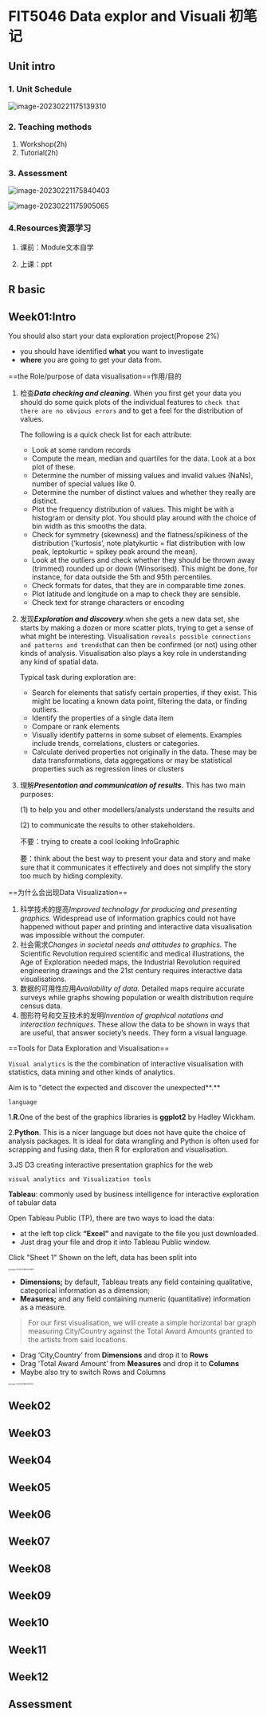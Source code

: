 # FIT5046 Data explor and Visuali 初笔记

## Unit intro

### 1. Unit Schedule

![image-20230221175139310](FIT5147初笔记.assets/image-20230221175139310.png)





### 2. Teaching methods

1. Workshop(2h) 
2. Tutorial(2h)





### 3. Assessment 

![image-20230221175840403](FIT5147初笔记.assets/image-20230221175840403.png)

![image-20230221175905065](FIT5147初笔记.assets/image-20230221175905065.png)





### 4.Resources资源学习

1. 课前：Module文本自学

2. 上课：ppt



## R basic











## Week01:Intro

You should also start your data exploration project(Propose 2%)

- you should have identified **what** you want to investigate 
- **where** you are going to get your data from.



==the Role/purpose of data visualisation==作用/目的

1. 检查***Data checking and cleaning***. When you first get your data you should do some quick plots of the individual features to `check that there are no obvious errors` and to get a feel for the distribution of values.

   The following is a quick check list for each attribute:

   - Look at some random records
   - Compute the mean, median and quartiles for the data. Look at a box plot of these.
   - Determine the number of missing values and invalid values (NaNs), number of special values like 0.
   - Determine the number of distinct values and whether they really are distinct.
   - Plot the frequency distribution of values. This might be with a histogram or density plot. You should play around with the choice of bin width as this smooths the data.
   - Check for symmetry (skewness) and the flatness/spikiness of the distribution (‘kurtosis’, note platykurtic = flat distribution with low peak, leptokurtic = spikey peak around the mean).
   - Look at the outliers and check whether they should be thrown away (trimmed) rounded up or down (Winsorised). This might be done, for instance, for data outside the 5th and 95th percentiles.
   - Check formats for dates, that they are in comparable time zones.
   - Plot latitude and longitude on a map to check they are sensible.
   - Check text for strange characters or encoding

2. 发现***Exploration and discovery***.when she gets a new data set, she starts by making a dozen or more scatter plots, trying to get a sense of what might be interesting. Visualisation `reveals possible connections and patterns and trends`that can then be confirmed (or not) using other kinds of analysis. Visualisation also plays a key role in understanding any kind of spatial data.

   Typical task during exploration are:

   - Search for elements that satisfy certain properties, if they exist. This might be locating a known data point, filtering the data, or finding outliers.
   - Identify the properties of a single data item
   - Compare or rank elements
   - Visually identify patterns in some subset of elements. Examples include trends, correlations, clusters or categories.
   - Calculate derived properties not originally in the data. These may be data transformations, data aggregations or may be statistical properties such as regression lines or clusters

3. 理解***Presentation and communication of results.*** This has two main purposes:

   (1) to help you and other modellers/analysts understand the results and 

   (2) to communicate the results to other stakeholders.

   不要：trying to create a cool looking InfoGraphic

   要：think about the best way to present your data and story and make sure that it communicates it effectively and does not simplify the story too much by hiding complexity.





==为什么会出现Data Visualization==

1. 科学技术的提高*Improved technology for producing and presenting graphics.* Widespread use of information graphics could not have happened without paper and printing and interactive data visualisation was impossible without the computer.
2. 社会需求*Changes in societal needs and attitudes to graphics.* The Scientific Revolution required scientific and medical illustrations, the Age of Exploration needed maps, the Industrial Revolution required engineering drawings and the 21st century requires interactive data visualisations.
3. 数据的可用性应用*Availability of data.* Detailed maps require accurate surveys while graphs showing population or wealth distribution require census data.
4. 图形符号和交互技术的发明*Invention of graphical notations and interaction techniques.* These allow the data to be shown in ways that are useful, that answer society’s needs. They form a visual language.





==Tools for Data Exploration and Visualisation==

`Visual analytics` is the  the combination of interactive visualisation with statistics, data mining and other kinds of analytics.

Aim is to "detect the expected and discover the unexpected**.**



`language`

1.**R**.One of the best of the graphics libraries is **ggplot2** by Hadley Wickham.

2.**Python**. This is a nicer language but does not have quite the choice of analysis packages. It is ideal for data wrangling and Python is often used for scrapping and fusing data, then R for exploration and visualisation.

3.JS D3 creating interactive presentation graphics for the web



`visual analytics and Visualization tools`

**Tableau**:  commonly used by business intelligence for interactive exploration of tabular data

Open Tableau Public (TP), there are two ways to load the data:

- at the left top click **“Excel”** and navigate to the file you just downloaded.
- Just drag your file and drop it into Tableau Public window.

Click "Sheet 1" Shown on the left, data has been split into

<img src="FIT5147初笔记.assets/image-20230228162523818.png" alt="image-20230228162523818" style="zoom:25%;" />

- **Dimensions;** by default, Tableau treats any field containing qualitative, categorical information as a dimension;
- **Measures;** and any field containing numeric (quantitative) information as a measure.

> For our first visualisation, we will create a simple horizontal bar graph measuring City/Country against the Total Award Amounts granted to the artists from said locations.

- Drag ‘City,Country’ from **Dimensions** and drop it to **Rows**
- Drag ‘Total Award Amount’ from **Measures** and drop it to **Columns**
- Maybe also try to switch Rows and Columns

<img src="FIT5147初笔记.assets/image-20230228162914614.png" alt="image-20230228162914614" style="zoom:25%;" />





## Week02



## Week03







## Week04









## Week05







## Week06









## Week07









## Week08











## Week09







## Week10









## Week11









## Week12







## Assessment










